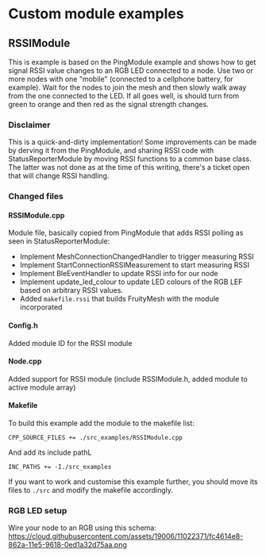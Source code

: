 # Custom module examples

## RSSIModule

This is example is based on the PingModule example and shows how to get signal RSSI value changes to an RGB LED connected to a node.
Use two or more nodes with one "mobile" (connected to a cellphone battery, for example).
Wait for the nodes to join the mesh and then slowly walk away from the one connected to the LED. If all goes well, is should turn from green to orange and then red as the signal strength changes.

### Disclaimer

This is a quick-and-dirty implementation! Some improvements can be made by derving it from the PingModule, and sharing RSSI code with StatusReporterModule by moving RSSI functions to a common base class.
The latter was not done as at the time of this writing, there's a ticket open that will change RSSI handling.

### Changed files

#### RSSIModule.cpp

Module file, basically copied from PingModule that adds RSSI polling as seen in StatusReporterModule:
- Implement MeshConnectionChangedHandler to trigger measuring RSSI
- Implement StartConnectionRSSIMeasurement to start measuring RSSI
- Implement BleEventHandler to update RSSI info for our node
- Implement update_led_colour to update LED colours of the RGB LEF based on arbitrary RSSI values.
- Added ```makefile.rssi``` that builds FruityMesh with the module incorporated

#### Config.h

Added module ID for the RSSI module

#### Node.cpp

Added support for RSSI module (include RSSIModule.h, added module to active module array)

#### Makefile

To build this example add the module to the makefile list:

```
CPP_SOURCE_FILES += ./src_examples/RSSIModule.cpp
```

And add its include pathL

```
INC_PATHS += -I./src_examples
```

If you want to work and customise this example further, you should move its files to ```./src``` and modify the makefile accordingly.

### RGB LED setup

Wire your node to an RGB using this schema:
https://cloud.githubusercontent.com/assets/19006/11022371/fc4614e8-862a-11e5-9618-0ed1a32d75aa.png

